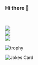 ### Hi there 👋

<br>

![](https://github-readme-stats.vercel.app/api?username=amir-hossin-pr&theme=dark&hide_border=true&include_all_commits=true&count_private=true)<br/>
![](https://github-readme-streak-stats.herokuapp.com/?user=amir-hossin-pr&theme=dark&hide_border=true)<br/>
![](https://github-readme-stats.vercel.app/api/top-langs/?username=amir-hossin-pr&theme=dark&hide_border=true&include_all_commits=true&count_private=true&layout=compact)


![trophy](https://github-profile-trophy.vercel.app/?username=amir-hossin-pr)

![Jokes Card](https://readme-jokes.vercel.app/api)
